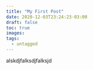 ```yaml
---
title: "My First Post"
date: 2020-12-03T23:24:23-03:00
draft: false
toc: true
images:
tags:
  - untagged
---
```


alskdjfalksdjfalksjd
